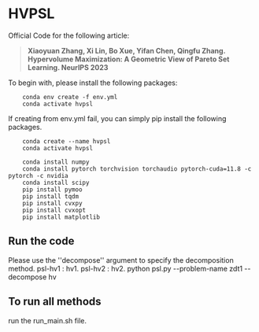 
# HVPSL

Official Code for the following article: 

> **Xiaoyuan Zhang, Xi Lin, Bo Xue, Yifan Chen, Qingfu Zhang. Hypervolume Maximization: A Geometric View of Pareto Set Learning. NeurIPS 2023** <br/>

To begin with, please install the following packages:

``` 
    conda env create -f env.yml
    conda activate hvpsl
```

If creating from env.yml fail, you can simply pip install the following packages. 

``` 
    conda create --name hvpsl
    conda activate hvpsl

    conda install numpy 
    conda install pytorch torchvision torchaudio pytorch-cuda=11.8 -c pytorch -c nvidia
    conda install scipy
    pip install pymoo
    pip install tqdm
    pip install cvxpy
    pip install cvxopt
    pip install matplotlib
```


## Run the code
Please use the ''decompose'' argument to specify the decomposition method. 
psl-hv1 : hv1. psl-hv2 : hv2. 
python psl.py --problem-name zdt1 --decompose hv

## To run all methods
run the run_main.sh file. 


